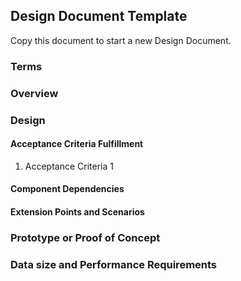 ## Design Document Template

Copy this document to start a new Design Document.

### Terms

<!-- Describe any new terms used in the document -->

### Overview

<!-- Describe what we are trying to solve and a few sentence summary of design approach. -->

### Design

<!-- In this section provide relevant details at a high level, including the introduction of any new technologies being utilized for the design. 

Hints:
1. What breaking changes are expected? 
1. What information will be logged?
1. New data or config that should be propagated from dev to production?
1. Will this work on read-only filesystem? If no, provide details about what functionality requires writable filesystem.
1. Does this increase downtime?
1. What data or code migration is required? Describe possible ways of automatic migration, as well as highlight what can be done only manually.
1. Is there existing open source solution that can be used here? Can it be implemented using existing Magento feature?
1. Is any performance degradation expected, including application under high load?
1. Will it influence horizontal scalability of Magento? Does it introduce new tables? New foreign Keys? Can it be put to separate database? Is it failsafe?
1. Any new vulnerability type possible?
   1. New entry point introduced?
   1. Store or user data exposed?
   1. Is encryption needed?
   1. New ACL rule is needed?
1. New type of tests needed? New static tests?
1. Any staged content? How will it work with staged content?
1. Any new cacheable content? What pages will have to be invalidated if the content changes? Any new pages? More versions of existing content should be cached? Modifications to caching engine?
1. Is it isolated? Is it a routine work that does not require domain knowledge?
-->

#### Acceptance Criteria Fulfillment

<!-- If the document is intended for an existing story/task, provide alignment with its acceptance criteria. -->

1. Acceptance Criteria 1
  <!-- Description how acceptance criteria will be achieved --> 

#### Component Dependencies

<!-- List of components or epics that should be implemented to finish this epic --> 

#### Extension Points and Scenarios

<!-- In this section describe customization points that can be used by third party developers to customize behavior described in design -->

### Prototype or Proof of Concept

<!-- Is a proof of concept available for the design? If so provide a git gist or branch demonstrating the design. --> 

### Data size and Performance Requirements

<!-- If new behaviour is planned to be implemented, data and performance requirements must be described here. No significant resource consumption growth is allowed. --> 

